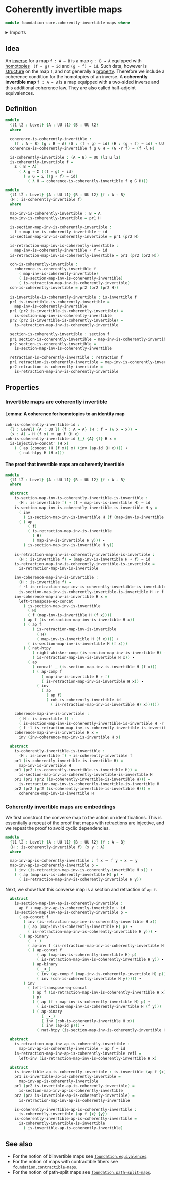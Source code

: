 # Coherently invertible maps

```agda
module foundation-core.coherently-invertible-maps where
```

<details><summary>Imports</summary>

```agda
open import foundation.action-on-identifications-binary-functions
open import foundation.action-on-identifications-functions
open import foundation.dependent-pair-types
open import foundation.universe-levels
open import foundation.whiskering-homotopies-composition

open import foundation-core.function-types
open import foundation-core.homotopies
open import foundation-core.identity-types
open import foundation-core.invertible-maps
open import foundation-core.retractions
open import foundation-core.sections
```

</details>

## Idea

An [inverse](foundation-core.invertible-maps.md) for a map `f : A → B` is a map
`g : B → A` equipped with [homotopies](foundation-core.homotopies.md)
` (f ∘ g) ~ id` and `(g ∘ f) ~ id`. Such data, however is
[structure](foundation.structure.md) on the map `f`, and not generally a
[property](foundation-core.propositions.md). Therefore we include a coherence
condition for the homotopies of an inverse. A **coherently invertible map**
`f : A → B` is a map equipped with a two-sided inverse and this additional
coherence law. They are also called half-adjoint equivalences.

## Definition

```agda
module _
  {l1 l2 : Level} {A : UU l1} {B : UU l2}
  where

  coherence-is-coherently-invertible :
    (f : A → B) (g : B → A) (G : (f ∘ g) ~ id) (H : (g ∘ f) ~ id) → UU (l1 ⊔ l2)
  coherence-is-coherently-invertible f g G H = (G ·r f) ~ (f ·l H)

  is-coherently-invertible : (A → B) → UU (l1 ⊔ l2)
  is-coherently-invertible f =
    Σ ( B → A)
      ( λ g → Σ ((f ∘ g) ~ id)
        ( λ G → Σ ((g ∘ f) ~ id)
          ( λ H → coherence-is-coherently-invertible f g G H)))

module _
  {l1 l2 : Level} {A : UU l1} {B : UU l2} {f : A → B}
  (H : is-coherently-invertible f)
  where

  map-inv-is-coherently-invertible : B → A
  map-inv-is-coherently-invertible = pr1 H

  is-section-map-inv-is-coherently-invertible :
    f ∘ map-inv-is-coherently-invertible ~ id
  is-section-map-inv-is-coherently-invertible = pr1 (pr2 H)

  is-retraction-map-inv-is-coherently-invertible :
    map-inv-is-coherently-invertible ∘ f ~ id
  is-retraction-map-inv-is-coherently-invertible = pr1 (pr2 (pr2 H))

  coh-is-coherently-invertible :
    coherence-is-coherently-invertible f
      ( map-inv-is-coherently-invertible)
      ( is-section-map-inv-is-coherently-invertible)
      ( is-retraction-map-inv-is-coherently-invertible)
  coh-is-coherently-invertible = pr2 (pr2 (pr2 H))

  is-invertible-is-coherently-invertible : is-invertible f
  pr1 is-invertible-is-coherently-invertible =
    map-inv-is-coherently-invertible
  pr1 (pr2 is-invertible-is-coherently-invertible) =
    is-section-map-inv-is-coherently-invertible
  pr2 (pr2 is-invertible-is-coherently-invertible) =
    is-retraction-map-inv-is-coherently-invertible

  section-is-coherently-invertible : section f
  pr1 section-is-coherently-invertible = map-inv-is-coherently-invertible
  pr2 section-is-coherently-invertible =
    is-section-map-inv-is-coherently-invertible

  retraction-is-coherently-invertible : retraction f
  pr1 retraction-is-coherently-invertible = map-inv-is-coherently-invertible
  pr2 retraction-is-coherently-invertible =
    is-retraction-map-inv-is-coherently-invertible
```

## Properties

### Invertible maps are coherently invertible

#### Lemma: A coherence for homotopies to an identity map

```agda
coh-is-coherently-invertible-id :
  {l : Level} {A : UU l} {f : A → A} (H : f ~ (λ x → x)) →
  (x : A) → H (f x) ＝ ap f (H x)
coh-is-coherently-invertible-id {_} {A} {f} H x =
  is-injective-concat' (H x)
    ( ( ap (concat (H (f x)) x) (inv (ap-id (H x)))) ∙
      ( nat-htpy H (H x)))
```

#### The proof that invertible maps are coherently invertible

```agda
module _
  {l1 l2 : Level} {A : UU l1} {B : UU l2} {f : A → B}
  where

  abstract
    is-section-map-inv-is-coherently-invertible-is-invertible :
      (H : is-invertible f) → (f ∘ map-inv-is-invertible H) ~ id
    is-section-map-inv-is-coherently-invertible-is-invertible H y =
      ( inv
        ( is-section-map-inv-is-invertible H (f (map-inv-is-invertible H y)))) ∙
      ( ( ap
          ( f)
          ( is-retraction-map-inv-is-invertible
            ( H)
            ( map-inv-is-invertible H y))) ∙
        ( is-section-map-inv-is-invertible H y))

    is-retraction-map-inv-is-coherently-invertible-is-invertible :
      (H : is-invertible f) → (map-inv-is-invertible H ∘ f) ~ id
    is-retraction-map-inv-is-coherently-invertible-is-invertible =
      is-retraction-map-inv-is-invertible

    inv-coherence-map-inv-is-invertible :
      (H : is-invertible f) →
      f ·l is-retraction-map-inv-is-coherently-invertible-is-invertible H ~
      is-section-map-inv-is-coherently-invertible-is-invertible H ·r f
    inv-coherence-map-inv-is-invertible H x =
      left-transpose-eq-concat
        ( is-section-map-inv-is-invertible
          ( H)
          ( f (map-inv-is-invertible H (f x))))
        ( ap f (is-retraction-map-inv-is-invertible H x))
        ( ( ap f
            ( is-retraction-map-inv-is-invertible
              ( H)
              ( map-inv-is-invertible H (f x)))) ∙
          ( is-section-map-inv-is-invertible H (f x)))
        ( ( nat-htpy
            ( right-whisker-comp (is-section-map-inv-is-invertible H) f)
            ( is-retraction-map-inv-is-invertible H x)) ∙
          ( ap
            ( concat' _ (is-section-map-inv-is-invertible H (f x)))
            ( ( ap-comp f
                ( map-inv-is-invertible H ∘ f)
                ( is-retraction-map-inv-is-invertible H x)) ∙
              ( inv
                ( ap
                  ( ap f)
                  ( coh-is-coherently-invertible-id
                    ( is-retraction-map-inv-is-invertible H) x))))))

    coherence-map-inv-is-invertible :
      ( H : is-invertible f) →
      ( is-section-map-inv-is-coherently-invertible-is-invertible H ·r f) ~
      ( f ·l is-retraction-map-inv-is-coherently-invertible-is-invertible H)
    coherence-map-inv-is-invertible H x =
      inv (inv-coherence-map-inv-is-invertible H x)

  abstract
    is-coherently-invertible-is-invertible :
      (H : is-invertible f) → is-coherently-invertible f
    pr1 (is-coherently-invertible-is-invertible H) =
      map-inv-is-invertible H
    pr1 (pr2 (is-coherently-invertible-is-invertible H)) =
      is-section-map-inv-is-coherently-invertible-is-invertible H
    pr1 (pr2 (pr2 (is-coherently-invertible-is-invertible H))) =
      is-retraction-map-inv-is-coherently-invertible-is-invertible H
    pr2 (pr2 (pr2 (is-coherently-invertible-is-invertible H))) =
      coherence-map-inv-is-invertible H
```

### Coherently invertible maps are embeddings

We first construct the converse map to the action on identifications. This is
essentially a repeat of the proof that maps with retractions are injective, and
we repeat the proof to avoid cyclic dependencies.

```agda
module _
  {l1 l2 : Level} {A : UU l1} {B : UU l2} {f : A → B}
  (H : is-coherently-invertible f) {x y : A}
  where

  map-inv-ap-is-coherently-invertible : f x ＝ f y → x ＝ y
  map-inv-ap-is-coherently-invertible p =
    ( inv (is-retraction-map-inv-is-coherently-invertible H x)) ∙
    ( ( ap (map-inv-is-coherently-invertible H) p) ∙
      ( is-retraction-map-inv-is-coherently-invertible H y))
```

Next, we show that this converse map is a section and retraction of `ap f`.

```agda
  abstract
    is-section-map-inv-ap-is-coherently-invertible :
      ap f ∘ map-inv-ap-is-coherently-invertible ~ id
    is-section-map-inv-ap-is-coherently-invertible p =
      ( ap-concat f
        ( inv (is-retraction-map-inv-is-coherently-invertible H x))
        ( ( ap (map-inv-is-coherently-invertible H) p) ∙
          ( is-retraction-map-inv-is-coherently-invertible H y))) ∙
      ( ( ap-binary
          ( _∙_)
          ( ap-inv f (is-retraction-map-inv-is-coherently-invertible H x))
          ( ( ap-concat f
              ( ap (map-inv-is-coherently-invertible H) p)
              ( is-retraction-map-inv-is-coherently-invertible H y)) ∙
            ( ap-binary
              ( _∙_)
              ( inv (ap-comp f (map-inv-is-coherently-invertible H) p))
              ( inv (coh-is-coherently-invertible H y))))) ∙
        ( inv
          ( left-transpose-eq-concat
            ( ap f (is-retraction-map-inv-is-coherently-invertible H x))
            ( p)
            ( ( ap (f ∘ map-inv-is-coherently-invertible H) p) ∙
              ( is-section-map-inv-is-coherently-invertible H (f y)))
            ( ( ap-binary
                ( _∙_)
                ( inv (coh-is-coherently-invertible H x))
                ( inv (ap-id p))) ∙
              ( nat-htpy (is-section-map-inv-is-coherently-invertible H) p)))))

  abstract
    is-retraction-map-inv-ap-is-coherently-invertible :
      map-inv-ap-is-coherently-invertible ∘ ap f ~ id
    is-retraction-map-inv-ap-is-coherently-invertible refl =
      left-inv (is-retraction-map-inv-is-coherently-invertible H x)

  abstract
    is-invertible-ap-is-coherently-invertible : is-invertible (ap f {x} {y})
    pr1 is-invertible-ap-is-coherently-invertible =
      map-inv-ap-is-coherently-invertible
    pr1 (pr2 is-invertible-ap-is-coherently-invertible) =
      is-section-map-inv-ap-is-coherently-invertible
    pr2 (pr2 is-invertible-ap-is-coherently-invertible) =
      is-retraction-map-inv-ap-is-coherently-invertible

    is-coherently-invertible-ap-is-coherently-invertible :
      is-coherently-invertible (ap f {x} {y})
    is-coherently-invertible-ap-is-coherently-invertible =
      is-coherently-invertible-is-invertible
        ( is-invertible-ap-is-coherently-invertible)
```

## See also

- For the notion of biinvertible maps see
  [`foundation.equivalences`](foundation.equivalences.md).
- For the notion of maps with contractible fibers see
  [`foundation.contractible-maps`](foundation.contractible-maps.md).
- For the notion of path-split maps see
  [`foundation.path-split-maps`](foundation.path-split-maps.md).
